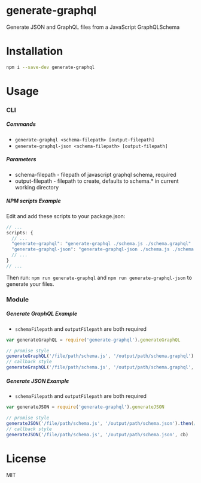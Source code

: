 # generate-graphql
Generate JSON and GraphQL files from a JavaScript GraphQLSchema

# Installation
```bash
npm i --save-dev generate-graphql
```

# Usage

### CLI

##### Commands
* `generate-graphql <schema-filepath> [output-filepath]`
* `generate-graphql-json <schema-filepath> [output-filepath]`

##### Parameters
* schema-filepath - filepath of javascript graphql schema, required
* output-filepath - filepath to create, defaults to schema.* in current working directory

##### NPM scripts Example

Edit and add these scripts to your package.json:
```js
// ...
scripts: {
  // ...
  "generate-graphql": "generate-graphql ./schema.js ./schema.graphql"
  "generate-graphql-json": "generate-graphql-json ./schema.js ./schema.json"
  // ...
}
// ...
```

Then run:
`npm run generate-graphql` and `npm run generate-graphql-json` to generate your files.

### Module

##### Generate GraphQL Example
* `schemaFilepath` and `outputFilepath` are both required
```js
var generateGraphQL = require('generate-graphql').generateGraphQL

// promise style
generateGraphQL('/file/path/schema.js', '/output/path/schema.graphql').then(/*...*/).catch(/*...*/)
// callback style
generateGraphQL('/file/path/schema.js', '/output/path/schema.graphql', cb)
```

##### Generate JSON Example
* `schemaFilepath` and `outputFilepath` are both required
```js
var generateJSON = require('generate-graphql').generateJSON

// promise style
generateJSON('/file/path/schema.js', '/output/path/schema.json').then(/*...*/).catch(/*...*/)
// callback style
generateJSON('/file/path/schema.js', '/output/path/schema.json', cb)
```

# License
MIT
